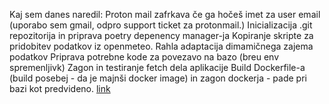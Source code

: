 Kaj sem danes naredil:
Proton mail zafrkava če ga hočeš imet za user email (uporabo sem gmail, odpro support ticket za protonmail.)
Inicializacija .git repozitorija in priprava poetry depenency manager-ja
Kopiranje skripte za pridobitev podatkov iz openmeteo.
Rahla adaptacija dimamičnega zajema podatkov
Priprava potrebne kode za povezavo na bazo (breu env spremenljivk)
Zagon in testiranje fetch dela aplikacije
Build Dockerfile-a (build posebej - da je majnši docker image) in zagon dockerja - pade pri bazi kot predvideno.
[link](https://medium.com/@albertazzir/blazing-fast-python-docker-builds-with-poetry-a78a66f5aed0) 


